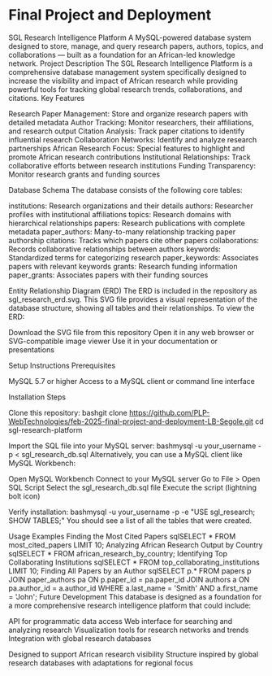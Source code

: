 # Final Project and Deployment

SGL Research Intelligence Platform
A MySQL-powered database system designed to store, manage, and query research papers, authors, topics, and collaborations — built as a foundation for an African-led knowledge network.
Project Description
The SGL Research Intelligence Platform is a comprehensive database management system specifically designed to increase the visibility and impact of African research while providing powerful tools for tracking global research trends, collaborations, and citations.
Key Features

Research Paper Management: Store and organize research papers with detailed metadata
Author Tracking: Monitor researchers, their affiliations, and research output
Citation Analysis: Track paper citations to identify influential research
Collaboration Networks: Identify and analyze research partnerships
African Research Focus: Special features to highlight and promote African research contributions
Institutional Relationships: Track collaborative efforts between research institutions
Funding Transparency: Monitor research grants and funding sources

Database Schema
The database consists of the following core tables:

institutions: Research organizations and their details
authors: Researcher profiles with institutional affiliations
topics: Research domains with hierarchical relationships
papers: Research publications with complete metadata
paper_authors: Many-to-many relationship tracking paper authorship
citations: Tracks which papers cite other papers
collaborations: Records collaborative relationships between authors
keywords: Standardized terms for categorizing research
paper_keywords: Associates papers with relevant keywords
grants: Research funding information
paper_grants: Associates papers with their funding sources

Entity Relationship Diagram (ERD)
The ERD is included in the repository as sgl_research_erd.svg. This SVG file provides a visual representation of the database structure, showing all tables and their relationships.
To view the ERD:

Download the SVG file from this repository
Open it in any web browser or SVG-compatible image viewer
Use it in your documentation or presentations

Setup Instructions
Prerequisites

MySQL 5.7 or higher
Access to a MySQL client or command line interface

Installation Steps

Clone this repository:
bashgit clone https://github.com/PLP-WebTechnologies/feb-2025-final-project-and-deployment-LB-Segole.git
cd sgl-research-platform

Import the SQL file into your MySQL server:
bashmysql -u your_username -p < sgl_research_db.sql
Alternatively, you can use a MySQL client like MySQL Workbench:

Open MySQL Workbench
Connect to your MySQL server
Go to File > Open SQL Script
Select the sgl_research_db.sql file
Execute the script (lightning bolt icon)


Verify installation:
bashmysql -u your_username -p -e "USE sgl_research; SHOW TABLES;"
You should see a list of all the tables that were created.

Usage Examples
Finding the Most Cited Papers
sqlSELECT * FROM most_cited_papers LIMIT 10;
Analyzing African Research Output by Country
sqlSELECT * FROM african_research_by_country;
Identifying Top Collaborating Institutions
sqlSELECT * FROM top_collaborating_institutions LIMIT 10;
Finding All Papers by an Author
sqlSELECT p.* 
FROM papers p
JOIN paper_authors pa ON p.paper_id = pa.paper_id
JOIN authors a ON pa.author_id = a.author_id
WHERE a.last_name = 'Smith' AND a.first_name = 'John';
Future Development
This database is designed as a foundation for a more comprehensive research intelligence platform that could include:

API for programmatic data access
Web interface for searching and analyzing research
Visualization tools for research networks and trends
Integration with global research databases

Designed to support African research visibility
Structure inspired by global research databases with adaptations for regional focus
